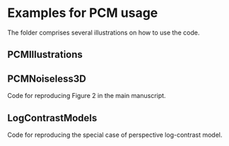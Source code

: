 
Examples for PCM usage
=========

The folder comprises several illustrations on how to use the code. 

## PCMIllustrations ##

## PCMNoiseless3D ##

Code for reproducing Figure 2 in the main manuscript.

## LogContrastModels ##

Code for reproducing the special case of perspective log-contrast model.



